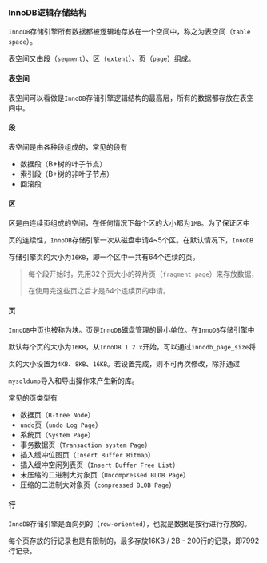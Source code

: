 ### InnoDB逻辑存储结构

`InnoDB`存储引擎所有数据都被逻辑地存放在一个空间中，称之为表空间（`table space`）。

表空间又由段（`segment`）、区（`extent`）、页（`page`）组成。



#### 表空间

表空间可以看做是`InnoDB`存储引擎逻辑结构的最高层，所有的数据都存放在表空间中。



#### 段

表空间是由各种段组成的，常见的段有

* 数据段（B+树的叶子节点）
* 索引段（B+树的非叶子节点）
* 回滚段



#### 区

区是由连续页组成的空间，在任何情况下每个区的大小都为`1MB`。为了保证区中

页的连续性，`InnoDB`存储引擎一次从磁盘申请4~5个区。在默认情况下，`InnoDB`

存储引擎页的大小为`16KB`，即一个区中一共有64个连续的页。

> 每个段开始时，先用32个页大小的碎片页（`fragment page`）来存放数据，
>
> 在使用完这些页之后才是64个连续页的申请。



#### 页

`InnoDB`中页也被称为块。页是`InnoDB`磁盘管理的最小单位。在`InnoDB`存储引擎中

默认每个页的大小为`16KB`，从`InnoDB 1.2.x`开始，可以通过`innodb_page_size`将

页的大小设置为`4KB`、`8KB`、`16KB`。若设置完成，则不可再次修改，除非通过

`mysqldump`导入和导出操作来产生新的库。

常见的页类型有

* 数据页（`B-tree Node`）
* `undo`页（`undo Log Page`）
* 系统页（`System Page`）
* 事务数据页（`Transaction system Page`）
* 插入缓冲位图页（`Insert Buffer Bitmap`）
* 插入缓冲空闲列表页（`Insert Buffer Free List`）
* 未压缩的二进制大对象页（`Uncompressed BLOB Page`）
* 压缩的二进制大对象页（`compressed BLOB Page`）



#### 行

`InnoDB`存储引擎是面向列的（`row-oriented`），也就是数据是按行进行存放的。

每个页存放的行记录也是有限制的，最多存放16KB / 2B - 200行的记录，即7992行记录。